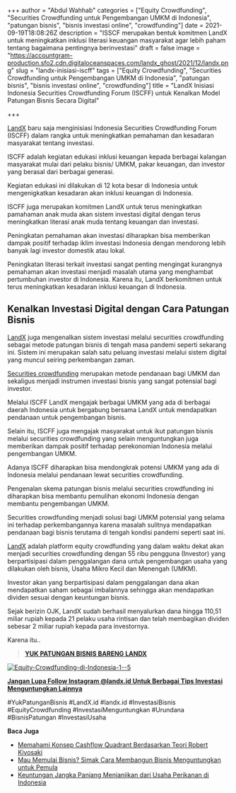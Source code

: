 +++
author = "Abdul Wahhab"
categories = ["Equity Crowdfunding", "Securities Crowdfunding untuk Pengembangan UMKM di Indonesia", "patungan bisnis", "bisnis investasi online", "crowdfunding"]
date = 2021-09-19T18:08:26Z
description = "ISSCF merupakan bentuk komitmen LandX untuk meningkatkan inklusi literasi keuangan masyarakat agar lebih paham tentang bagaimana pentingnya berinvestasi"
draft = false
image = "https://accountgram-production.sfo2.cdn.digitaloceanspaces.com/landx_ghost/2021/12/landx.png"
slug = "landx-inisiasi-iscff"
tags = ["Equity Crowdfunding", "Securities Crowdfunding untuk Pengembangan UMKM di Indonesia", "patungan bisnis", "bisnis investasi online", "crowdfunding"]
title = "LandX Inisiasi Indonesia Securities Crowdfunding Forum (ISCFF) untuk Kenalkan Model Patungan Bisnis Secara Digital"

+++


[LandX](https://landx.id/) baru saja menginisiasi Indonesia Securities Crowdfunding Forum (ISCFF) dalam rangka untuk meningkatkan pemahaman dan kesadaran masyarakat tentang investasi.

ISCFF adalah kegiatan edukasi inklusi keuangan kepada berbagai kalangan masyarakat mulai dari pelaku bisnis/ UMKM, pakar keuangan, dan investor yang berasal dari berbagai generasi.

Kegiatan edukasi ini dilakukan di 12 kota besar di Indonesia untuk mengenigkatkan kesadaran akan inklusi keuangan di Indonesia.

ISCFF juga merupakan komitmen LandX untuk terus meningkatkan pamahaman anak muda akan sistem investasi digital dengan terus meningkatkan literasi anak muda tentang keuangan dan investasi.

Peningkatan pemahaman akan investasi diharapkan bisa memberikan dampak positif terhadap iklim investasi Indonesia dengan mendorong lebih banyak lagi investor domestik atau lokal.

Peningkatan literasi terkait investasi sangat penting mengingat kurangnya pemahaman akan investasi menjadi masalah utama yang menghambat pertumbuhan investor di Indonesia. Karena itu, LandX berkomitmen untuk terus meningkatkan kesadaran inklusi keuangan di Indonesia.

## Kenalkan Investasi Digital dengan Cara Patungan Bisnis

[LandX](https://landx.id/) juga mengenalkan sistem investasi melalui securities crowdfunding sebagai metode patungan bisnis di tengah masa pandemi seperti sekarang ini. Sistem ini merupakan salah satu peluang investasi melalui sistem digital yang muncul seiring perkembangan zaman.

[Securities crowdfunding](https://landx.id/) merupakan metode pendanaan bagi UMKM dan sekaligus menjadi instrumen investasi bisnis yang sangat potensial bagi investor.

Melalui ISCFF LandX mengajak berbagai UMKM yang ada di berbagai daerah Indonesia untuk bergabung bersama LandX untuk mendapatkan pendanaan untuk pengembangan bisnis.

Selain itu, ISCFF juga mengajak masyarakat untuk ikut patungan bisnis melalui securities crowdfunding yang selain menguntungkan juga memberikan dampak positif terhadap perekonomian Indonesia melalui pengembangan UMKM.

Adanya ISCFF diharapkan bisa mendongkrak potensi UMKM yang ada di Indonesia melalui pendanaan lewat securities crowdfunding.

Pengenalan skema patungan bisnis melalui securities crowdfunding ini diharapkan bisa membantu pemulihan ekonomi Indonesia dengan membantu pengembangan UMKM.

Securities crowdfunding menjadi solusi bagi UMKM potensial yang selama ini terhadap perkembangannya karena masalah sulitnya mendapatkan pendanaan bagi bisnis terutama di tengah kondisi pandemi seperti saat ini.

[LandX](https://landx.id/) adalah platform equity crowdfunding yang dalam waktu dekat akan menjadi securities crowdfunding dengan 55 ribu pengguna (Investor) yang berpartisipasi dalam penggalangan dana untuk pengembangan usaha yang dilakukan oleh bisnis, Usaha Mikro Kecil dan Menengah (UMKM).

Investor akan yang berpartisipasi dalam penggalangan dana akan mendapatkan saham sebagai imbalannya sehingga akan mendapatkan dividen sesuai dengan keuntungan bisnis.

Sejak berizin OJK, LandX sudah berhasil menyalurkan dana hingga 110,51 miliar rupiah kepada 21 pelaku usaha rintisan dan telah membagikan dividen sebesar 2 miliar rupiah kepada para investornya.

Karena itu..

> **[YUK PATUNGAN BISNIS BARENG LANDX](https://landx.id/project/)**

[![Equity-Crowdfunding-di-Indonesia-1--5](https://accountgram-production.sfo2.cdn.digitaloceanspaces.com/landx_ghost/2021/09/Equity-Crowdfunding-di-Indonesia-1--5.png)](https://landx.id/project/)

[**Jangan Lupa Follow Instagram @landx.id Untuk Berbagai Tips Investasi Menguntungkan Lainnya**](https://www.instagram.com/landx.id/?utm_medium=copy_link)

#YukPatunganBisnis    #LandX.id    #landx.id    #InvestasiBisnis    #EquityCrowdfunding    #InvestasiMenguntungkan    #Urundana    #BisnisPatungan    #InvestasiUsaha

**Baca Juga**

* [Memahami Konsep Cashflow Quadrant Berdasarkan Teori Robert Kiyosaki](https://landx.id/blog/konsep-cashflow-quadrant-robert-kiyosaki/)
* [Mau Memulai Bisnis? Simak Cara Membangun Bisnis Menguntungkan untuk Pemula](https://landx.id/blog/mau-memulai-bisnis-simak-cara-membangun-bisnis-menguntungkan-untuk-pemula/)
* [Keuntungan Jangka Panjang Menjanjikan dari Usaha Perikanan di Indonesia](https://landx.id/blog/bisnis-perikanan-tangkap-di-indonesia/)


